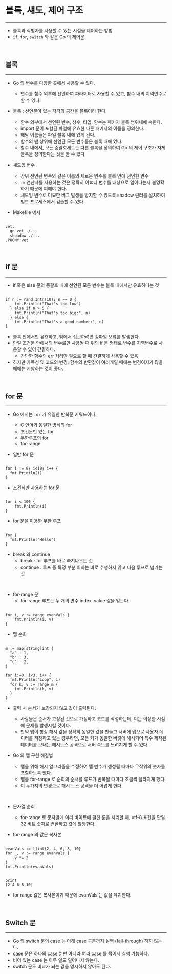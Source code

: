 
# 블록, 섀도, 제어 구조

---

- 블록과 식별자를 사용할 수 있는 시점을 제어하는 방법
- `if`, `for`, `switch` 와 같은 Go 의 제어문


<br />


## 블록

---

- Go 의 변수를 다양한 곳에서 사용할 수 있다.
  - 변수를 함수 외부에 선언하여 파라미터로 사용할 수 있고, 함수 내의 지역변수로 할 수 있다.


- 블록 : 선언문이 있는 각각의 공간을 블록이라 한다.
  - 함수 외부에서 선언된 변수, 상수, 타입, 함수는 패키지 블록 범위내에 속한다.
  - import 문이 포함된 파일에 유효한 다른 패키지의 이름을 정의한다.
  - 해당 이름들은 파일 블록 내에 있게 된다.
  - 함수의 맨 상위에 선언된 모든 변수들은 블록 내에 있다.
  - 함수 내에서, 모든 중괄호세트는 다른 블록을 정의하여 Go 의 제어 구조가 자체 블록을 정의한다는 것을 볼 수 있다.


- 섀도잉 변수
  - 상위 선언된 변수와 같은 이름의 새로운 변수를 블록 안에 선언힌 변수
  - `:=` 연산자를 사용하는 것은 정확히 어ㄸ너 변수를 대상으로 일어나는지 불명확하기 때문에 피해야 한다.
  - 섀도잉 변수로 미묘한 버그 발생을 방지할 수 있도록 shadow 린터를 설치하여 빌드 프로세스에서 검출할 수 있다.


- Makefile 예시
```shell

vet:
  go vet ./...
  shoadow ./...
.PHONY:vet

```

<br />

## if 문

---

- if 혹은 else 문의 중괄호 내에 선언된 모든 변수는 블록 내에서만 유효하다는 것

```shell

if n := rand.Intn(10); n == 0 {
    fmt.Println("That's too low")
  } else if n > 5 {
    fmt.Println("That's too big:", n)
  } else {
    fmt.Println("That's a good number:", n)
}

```

- 블록 안에서만 유효하고, 밖에서 접근하려면 컴파일 오류를 발생한다.
- 만일 조건문 안에서의 변수로만 사용될 때 위의 if 문 형태로 변수를 지역변수로 사용할 수 있어 간결하다.
  - 간단한 함수의 err 처리만 필요로 할 때 간결하게 사용할 수 있음
- 하지만 가독성 및 코드의 변경, 함수의 반환값이 여러개일 때에는 변경여지가 많을 때에는 지양하는 것이 좋다.

<br />

## for 문

---

- Go 에서는 `for` 가 유일한 반복문 키워드이다.
  - C 언어와 동일한 방식의 for
  - 조건문만 있는 for
  - 무한루프의 for
  - for-range


- 일반 for 문
```shell

for i := 0; i<10; i++ {
  fmt.Println(i)
}

```

- 조건식만 사용하는 for 문

```shell

for i < 100 {
    fmt.Println(i)
}

```


- for 문을 이용한 무한 루프

```shell

for {
  fmt.Println("Hello")
}

```

- break 와 continue
  - break : for 루프를 바로 빠져나오는 것
  - continue : 루프 중 특정 부분 이하는 바로 수행하지 않고 다음 루프로 넘기는 것

<br />

- for-range 문
  - for-range 루프는 두 개의 변수 index, value 값을 얻는다.

```

for i, v := range evenVals {
    fmt.Println(i, v)
}

```

- 맵 순회

```shell

m := map[string]int {
  "a" : 1,
  "b" : 3, 
  "c" : 2,
}
	
for i:=0; i<3; i++ {
  fmt.Println("Loop", i)
  for k, v := range m {
    fmt.Println(k, v)
  }
}

```

- 출력 시 순서가 보장되지 않고 값이 출력된다.
  - 사람들은 순서가 고정된 것으로 가정하고 코드를 작성하는데, 이는 이상한 시점에 문제를 발생시킬 것이다.
  - 만약 맵이 항상 해시 값을 정확히 동일한 값을 만들고 서버에 맵으로 사용자 데이터를 저장하고 있는 경우라면, 모든 키가 동일한 버킷에 해시되어 특수 제작된 데이터를 보내는 해시도스 공격으로 서버 속도를 느려지게 할 수 있다.


- Go 의 맵 구현 해결법
  - 맵을 위해 해시 알고리즘을 수정하여 맵 변수가 생성될 때마다 무작위의 숫자를 포함하도록 했다.
  - 맵을 for-range 로 순회의 순서를 루프가 반복될 때마다 조금씩 달라지게 했다. 
  - 이 두가지의 변경으로 해시 도스 공격을 더 어렵게 한다.


<br />

- 문자열 순회
  - for-range 로 문자열에 여러 바이트에 걸친 룬을 처리할 때, utf-8 표현을 단일 32 비트 숫자로 변환하고 값에 할당한다.


- for-range 의 값은 복사본

```

evanVals := []int{2, 4, 6, 8, 10}
for _, v := range evanVals {
    v *= 2
}
fmt.Println(evanVals)


print
[2 4 6 8 10]
```

- for range 값은 복사본이기 때문에 evanVals 는 값을 유지한다.


<br />

## Switch 문

---

- Go 의 switch 문의 case 는 아래 case 구분까지 실행 (fall-through) 하지 않는다.
- case 문은 하나의 case 뿐만 아니라 여러 case 를 묶어서 실행 가능하다.
- 비어 있는 case 는 아무 일도 일어나지 않는다.
- switch 문도 비교가 되는 값을 명시하지 않아도 된다.